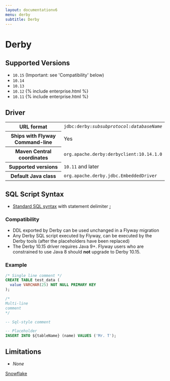 ```yaml
---
layout: documentationv6
menu: derby
subtitle: Derby
---
```

# Derby

## Supported Versions

- `10.15` (Important: see 'Compatibility' below)
- `10.14`
- `10.13` 
- `10.12` {% include enterprise.html %}
- `10.11` {% include enterprise.html %}

## Driver

<table class="table">
<tr>
<th>URL format</th>
<td><code>jdbc:derby:<i>subsubprotocol</i>:<i>databaseName</i></code></td>
</tr>
<tr>
<th>Ships with Flyway Command-line</th>
<td>Yes</td>
</tr>
<tr>
<th>Maven Central coordinates</th>
<td><code>org.apache.derby:derbyclient:10.14.1.0</code></td>
</tr>
<tr>
<th>Supported versions</th>
<td><code>10.11</code> and later</td>
</tr>
<tr>
<th>Default Java class</th>
<td><code>org.apache.derby.jdbc.EmbeddedDriver</code></td>
</tr>
</table>

## SQL Script Syntax

- [Standard SQL syntax](v6/documentation/migrations#sql-based-migrations#syntax) with statement delimiter **;**

### Compatibility
    
- DDL exported by Derby can be used unchanged in a Flyway migration
- Any Derby SQL script executed by Flyway, can be executed by the Derby tools (after the placeholders have been replaced)
- The Derby 10.15 driver requires Java 9+. Flyway users who are constrained to use Java 8 should **not** upgrade to Derby 10.15.

### Example

```sql
/* Single line comment */
CREATE TABLE test_data (
  value VARCHAR(25) NOT NULL PRIMARY KEY
);

/*
Multi-line
comment
*/

-- Sql-style comment

-- Placeholder
INSERT INTO ${tableName} (name) VALUES ('Mr. T');
```

## Limitations

- *None*

<p class="next-steps">
    <a class="btn btn-primary" href="v6/documentation/database/snowflake">Snowflake <i class="fa fa-arrow-right"></i></a>
</p>